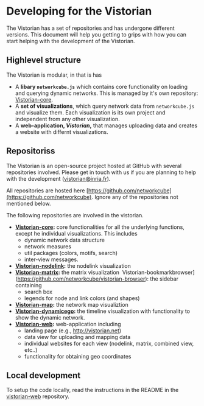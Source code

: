 # Developing for the Vistorian

The Vistorian has a set of repositories and has undergone different versions. This document will help you getting to grips with how you can start helping with the development of the Vistorian. 

## Highlevel structure

The Vistorian is modular, in that is has
* A __libary `networkcube.js`__ which contains core functionality on loading and querying dynamic networks. This is managed by it's own repository: [Vistorian-core](https://github.com/networkcube/vistorian-core).
* A __set of visualizations__, which query network data from `networkcube.js` and visualize them. Each visualization is its own project and independent from any other visualization. 
* A __web-application, _Vistorian_,__ that manages uploading data and creates a website with differnt visualizations.

## Repositoriss

The Vistorian is an open-source project hosted at GitHub with several repositories involved. Please get in touch with us if you are planning to help with the development (vistorian@inria.fr).

All repositories are hosted here [https://github.com/networkcube](https://github.com/networkcube). Ignore any of the repositories not mentioned below.

The following repositories are involved in the vistorian.

* __[Vistorian-core](https://github.com/networkcube/vistorian-core):__ core functionalities for all the underlying functions, except he individual visualizations. This includes  
  * dynamic network data structure
  * network measures
  * util packages (colors, motifs, search)
  * inter-view messages.
* __[Vistorian-nodelink](https://github.com/networkcube/vistorian-nodelink):__ the nodelink visualization 
* __[Vistorian-matrix](https://github.com/networkcube/vistorian-matrix):__ the matrix visualization 
Vistorian-bookmarkbrowser](https://github.com/networkcube/vistorian-browser): the sidebar containing 
  * search box
  * legends for node and link colors (and shapes)
* __[Vistorian-map](https://github.com/networkcube/vistorian-map):__ the network map visualiztion
* __[Vistorian-dynamicego](https://github.com/networkcube/vistorian-dynamicego):__ the timeline visualization with functionality to show the dynamic network.
* __[Vistorian-web](https://github.com/networkcube/vistorian-web):__ web-application including 
  * landing page (e.g., http://vistorian.net)
  * data view for uploading and mapping data
  * individual websites for each view (nodelink, matrix, combined view, etc..)
  * functionality for obtaining geo coordinates


## Local development
  
To setup the code locally, read the instructions in the README in the [vistorian-web](https://github.com/networkcube/vistorian-web) repository.

